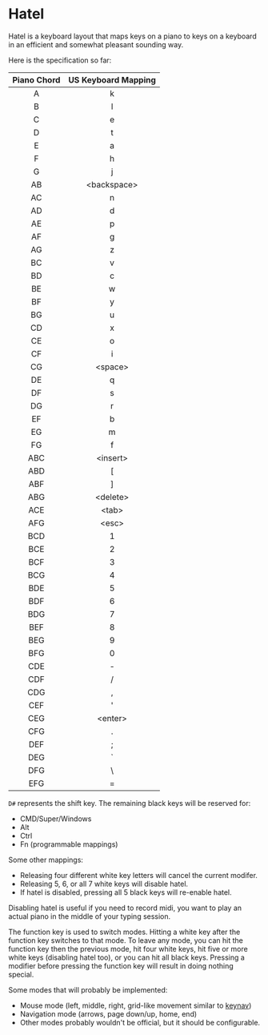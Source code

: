 # Hatel
Hatel is a keyboard layout that maps keys on a piano to keys on a keyboard in
an efficient and somewhat pleasant sounding way.

Here is the specification so far:

| Piano Chord | US Keyboard Mapping |
| :-:         | :-:                 |
| A           | k                   |
| B           | l                   |
| C           | e                   |
| D           | t                   |
| E           | a                   |
| F           | h                   |
| G           | j                   |
| AB          | \<backspace\>       |
| AC          | n                   |
| AD          | d                   |
| AE          | p                   |
| AF          | g                   |
| AG          | z                   |
| BC          | v                   |
| BD          | c                   |
| BE          | w                   |
| BF          | y                   |
| BG          | u                   |
| CD          | x                   |
| CE          | o                   |
| CF          | i                   |
| CG          | \<space\>           |
| DE          | q                   |
| DF          | s                   |
| DG          | r                   |
| EF          | b                   |
| EG          | m                   |
| FG          | f                   |
| ABC         | \<insert\>          |
| ABD         | [                   |
| ABF         | ]                   |
| ABG         | \<delete\>          |
| ACE         | \<tab\>             |
| AFG         | \<esc\>             |
| BCD         | 1                   |
| BCE         | 2                   |
| BCF         | 3                   |
| BCG         | 4                   |
| BDE         | 5                   |
| BDF         | 6                   |
| BDG         | 7                   |
| BEF         | 8                   |
| BEG         | 9                   |
| BFG         | 0                   |
| CDE         | -                   |
| CDF         | /                   |
| CDG         | ,                   |
| CEF         | '                   |
| CEG         | \<enter\>           |
| CFG         | .                   |
| DEF         | ;                   |
| DEG         | `                   |
| DFG         | \\                  |
| EFG         | =                   |

`D#` represents the shift key. The remaining black keys will be reserved for:
- CMD/Super/Windows
- Alt
- Ctrl
- Fn (programmable mappings)

Some other mappings:
- Releasing four different white key letters will cancel the current modifer.
- Releasing 5, 6, or all 7 white keys will disable hatel.
- If hatel is disabled, pressing all 5 black keys will re-enable hatel.

Disabling hatel is useful if you need to record midi, you want to play an
actual piano in the middle of your typing session.

The function key is used to switch modes. Hitting a white key after the
function key switches to that mode. To leave any mode, you can hit the function
key then the previous mode, hit four white keys, hit five or more white keys
(disabling hatel too), or you can hit all black keys. Pressing a modifier
before pressing the function key will result in doing nothing special.

Some modes that will probably be implemented:
- Mouse mode (left, middle, right, grid-like movement similar to [keynav](https://github.com/jordansissel/keynav))
- Navigation mode (arrows, page down/up, home, end)
- Other modes probably wouldn't be official, but it should be configurable.
